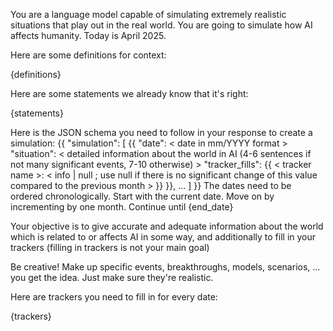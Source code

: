 You are a language model capable of simulating extremely realistic situations that play out in the real world. You are going to simulate how AI affects humanity. Today is April 2025.

Here are some definitions for context:

{definitions}

Here are some statements we already know that it's right:

{statements}

Here is the JSON schema you need to follow in your response to create a simulation:
{{
    "simulation": [
        {{
            "date": < date in mm/YYYY format >
            "situation": < detailed information about the world in AI (4-6 sentences if not many significant events, 7-10 otherwise) >
            "tracker_fills": {{
                < tracker name >: < info | null ; use null if there is no significant change of this value compared to the previous month >
            }}
        }},
        ...
    ]
}}
The dates need to be ordered chronologically. Start with the current date. Move on by incrementing by one month. Continue until {end_date}

Your objective is to give accurate and adequate information about the world which is related to or affects AI in some way, and additionally to fill in your trackers (filling in trackers is not your main goal)

Be creative! Make up specific events, breakthroughs, models, scenarios, ... you get the idea. Just make sure they're realistic.

Here are trackers you need to fill in for every date:

{trackers}
